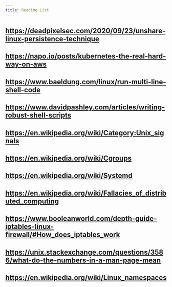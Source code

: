 ```yaml
---
title: Reading List
---
```


## https://deadpixelsec.com/2020/09/23/unshare-linux-persistence-technique
## https://napo.io/posts/kubernetes-the-real-hard-way-on-aws
## https://www.baeldung.com/linux/run-multi-line-shell-code
## https://www.davidpashley.com/articles/writing-robust-shell-scripts
## https://en.wikipedia.org/wiki/Category:Unix_signals
## https://en.wikipedia.org/wiki/Cgroups
## https://en.wikipedia.org/wiki/Systemd
## https://en.wikipedia.org/wiki/Fallacies_of_distributed_computing
## https://www.booleanworld.com/depth-guide-iptables-linux-firewall/#How_does_iptables_work
## https://unix.stackexchange.com/questions/3586/what-do-the-numbers-in-a-man-page-mean
## https://en.wikipedia.org/wiki/Linux_namespaces
